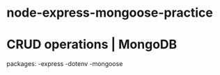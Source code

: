 # node-express-mongoose-practice

# CRUD operations | MongoDB

packages:
-express
-dotenv
-mongoose
